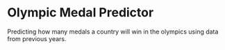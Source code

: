 # Olympic Medal Predictor

Predicting how many medals a country will win in the olympics using data from previous years.
